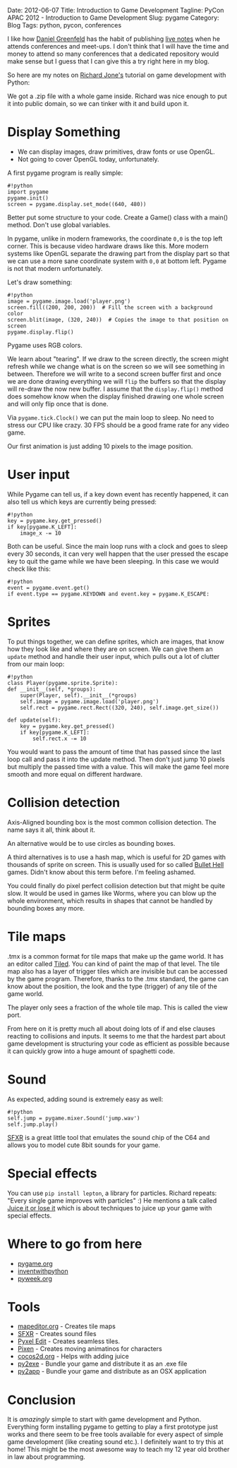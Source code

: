 Date: 2012-06-07
Title: Introduction to Game Development
Tagline: PyCon APAC 2012 - Introduction to Game Development
Slug: pygame
Category: Blog
Tags: python, pycon, conferences

I like how [Daniel Greenfeld](https://twitter.com/pydanny) has the habit of
publishing [live notes](http://pydanny-event-notes.readthedocs.org/en/latest/index.html)
when he attends conferences and meet-ups. I don't think that I will have the
time and money to attend so many conferences that a dedicated repository would
make sense but I guess that I can give this a try right here in my blog.

So here are my notes on [Richard Jone's](https://plus.google.com/100267502615190755251/posts)
tutorial on game development with Python:

We got a .zip file with a whole game inside. Richard was nice enough to put it
into public domain, so we can tinker with it and build upon it.

# Display Something

* We can display images, draw primitives, draw fonts or use OpenGL.
* Not going to cover OpenGL today, unfortunately.

A first pygame program is really simple:

    #!python
    import pygame
    pygame.init()
    screen = pygame.display.set_mode((640, 480))


Better put some structure to your code. Create a Game() class with a main()
method. Don't use global variables.

In pygame, unlike in modern frameworks, the coordinate ``0,0`` is the top left
corner. This is because video hardware draws like this. More modern systems
like OpenGL separate the drawing part from the display part so that we can use
a more sane coordinate system with ``0,0`` at bottom left. Pygame is not that
modern unfortunately.

Let's draw something:

    #!python
    image = pygame.image.load('player.png')
    screen.fill((200, 200, 200))  # Fill the screen with a background color
    screen.blit(image, (320, 240))  # Copies the image to that position on screen
    pygame.display.flip()

Pygame uses RGB colors.

We learn about "tearing". If we draw to the screen directly, the screen might
refresh while we change what is on the screen so we will see something in
between. Therefore we will write to a second screen buffer first and once we
are done drawing everything we will `flip` the buffers so that the display will
re-draw the now new buffer. I assume that the ``display.flip()`` method does
somehow know when the display finished drawing one whole screen and will only
flip once that is done.

Via ``pygame.tick.Clock()`` we can put the main loop to sleep. No need to
stress our CPU like crazy. 30 FPS should be a good frame rate for any video
game.

Our first animation is just adding 10 pixels to the image position.

# User input

While Pygame can tell us, if a key down event has recently happened, it can
also tell us which keys are currently being pressed:

    #!python
    key = pygame.key.get_pressed()
    if key[pygame.K_LEFT]:
        image_x -= 10

Both can be useful. Since the main loop runs with a clock and goes to sleep
every 30 seconds, it can very well happen that the user pressed the escape key
to quit the game while we have been sleeping. In this case we would check like
this:

    #!python
    event = pygame.event.get()
    if event.type == pygame.KEYDOWN and event.key = pygame.K_ESCAPE:

# Sprites

To put things together, we can define sprites, which are images, that know how
they look like and where they are on screen. We can give them an ``update``
method and handle their user input, which pulls out a lot of clutter from our
main loop:

    #!python
    class Player(pygame.sprite.Sprite):
    def __init__(self, *groups):
        super(Player, self).__init__(*groups)
        self.image = pygame.image.load('player.png')
        self.rect = pygame.rect.Rect((320, 240), self.image.get_size())

    def update(self):
        key = pygame.key.get_pressed()
        if key[pygame.K_LEFT]:
            self.rect.x -= 10

You would want to pass the amount of time that has passed since the last loop
call and pass it into the update method. Then don't just jump 10 pixels but
multiply the passed time with a value. This will make the game feel more smooth
and more equal on different hardware.

# Collision detection

Axis-Aligned bounding box is the most common collision detection. The name says
it all, think about it.

An alternative would be to use circles as bounding boxes.

A third alternatives is to use a hash map, which is useful for 2D games with
thousands of sprite on screen. This is usually used for so called [Bullet
Hell](https://en.wikipedia.org/wiki/Bullet_hell#Bullet_hell) games. Didn't know
about this term before. I'm feeling ashamed.

You could finally do pixel perfect collision detection but that might be quite
slow. It would be used in games like Worms, where you can blow up the whole
environment, which results in shapes that cannot be handled by bounding boxes
any more.

# Tile maps

.tmx is a common format for tile maps that make up the game world.  It has an
editor called [Tiled](http://mapeditor.org). You can kind of paint the map of
that level. The tile map also has a layer of trigger tiles which are invisible
but can be accessed by the game program. Therefore, thanks to the .tmx
standard, the game can know about the position, the look and the type (trigger)
of any tile of the game world.

The player only sees a fraction of the whole tile map. This is called the view
port.

From here on it is pretty much all about doing lots of if and else clauses
reacting to collisions and inputs. It seems to me that the hardest part about
game development is structuring your code as efficient as possible because it
can quickly grow into a huge amount of spaghetti code.

# Sound

As expected, adding sound is extremely easy as well:

    #!python
    self.jump = pygame.mixer.Sound('jump.wav')
    self.jump.play()

[SFXR](https://code.google.com/p/sfxr/) is a great little tool that emulates
the sound chip of the C64 and allows you to model cute 8bit sounds for your
game.

# Special effects

You can use ``pip install lepton``, a library for particles. Richard repeats:
"Every single game improves with particles" :) He mentions a talk called
[Juice it or lose it](https://www.youtube.com/watch?v=Fy0aCDmgnxg) which is
about techniques to juice up your game with special effects.

# Where to go from here

* [pygame.org](http://pygame.org)
* [inventwithpython](http://inventwithpython.com)
* [pyweek.org](http://pyweek.org)

# Tools

* [mapeditor.org](http://mapeditor.org) - Creates tile maps
* [SFXR](https://code.google.com/p/sfxr/) - Creates sound files
* [Pyxel Edit](http://danikgames.com/stuff/pyxeledit/) - Creates seamless
  tiles.
* [Pixen](http://pixenapp.com/) - Creates moving animatinos for characters
* [cocos2d.org](http://cocos2d.org/doc.html) - Helps with adding juice
* [py2exe](http://www.py2exe.org/) - Bundle your game and distribute it as an
  .exe file
* [py2app](http://svn.pythonmac.org/py2app) - Bundle your game and distribute
  as an OSX application

# Conclusion

It is _amazingly_ simple to start with game development and Python. Everything
form installing pygame to getting to play a first prototype just works and
there seem to be free tools available for every aspect of simple game
development (like creating sound etc.). I definitely want to try this at home!
This might be the most awesome way to teach my 12 year old brother in law about
programming.
